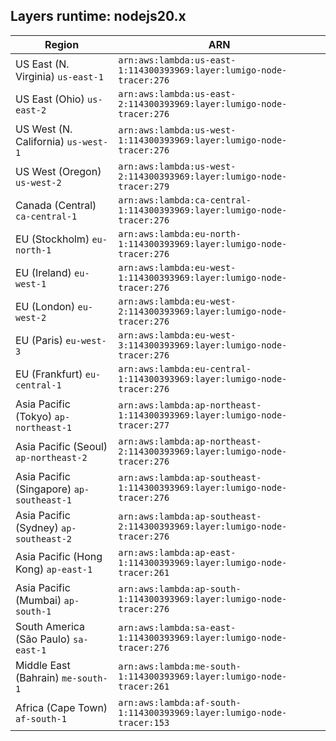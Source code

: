 Layers runtime: nodejs20.x
----
| Region | ARN |
| --- | --- |
|US East (N. Virginia)  `us-east-1`|`arn:aws:lambda:us-east-1:114300393969:layer:lumigo-node-tracer:276`|
|US East (Ohio)  `us-east-2`|`arn:aws:lambda:us-east-2:114300393969:layer:lumigo-node-tracer:276`|
|US West (N. California)  `us-west-1`|`arn:aws:lambda:us-west-1:114300393969:layer:lumigo-node-tracer:276`|
|US West (Oregon)  `us-west-2`|`arn:aws:lambda:us-west-2:114300393969:layer:lumigo-node-tracer:279`|
|Canada (Central)  `ca-central-1`|`arn:aws:lambda:ca-central-1:114300393969:layer:lumigo-node-tracer:276`|
|EU (Stockholm)  `eu-north-1`|`arn:aws:lambda:eu-north-1:114300393969:layer:lumigo-node-tracer:276`|
|EU (Ireland)  `eu-west-1`|`arn:aws:lambda:eu-west-1:114300393969:layer:lumigo-node-tracer:276`|
|EU (London)  `eu-west-2`|`arn:aws:lambda:eu-west-2:114300393969:layer:lumigo-node-tracer:276`|
|EU (Paris)  `eu-west-3`|`arn:aws:lambda:eu-west-3:114300393969:layer:lumigo-node-tracer:276`|
|EU (Frankfurt)  `eu-central-1`|`arn:aws:lambda:eu-central-1:114300393969:layer:lumigo-node-tracer:276`|
|Asia Pacific (Tokyo)  `ap-northeast-1`|`arn:aws:lambda:ap-northeast-1:114300393969:layer:lumigo-node-tracer:277`|
|Asia Pacific (Seoul)  `ap-northeast-2`|`arn:aws:lambda:ap-northeast-2:114300393969:layer:lumigo-node-tracer:276`|
|Asia Pacific (Singapore)  `ap-southeast-1`|`arn:aws:lambda:ap-southeast-1:114300393969:layer:lumigo-node-tracer:276`|
|Asia Pacific (Sydney)  `ap-southeast-2`|`arn:aws:lambda:ap-southeast-2:114300393969:layer:lumigo-node-tracer:276`|
|Asia Pacific (Hong Kong)  `ap-east-1`|`arn:aws:lambda:ap-east-1:114300393969:layer:lumigo-node-tracer:261`|
|Asia Pacific (Mumbai)  `ap-south-1`|`arn:aws:lambda:ap-south-1:114300393969:layer:lumigo-node-tracer:276`|
|South America (São Paulo)  `sa-east-1`|`arn:aws:lambda:sa-east-1:114300393969:layer:lumigo-node-tracer:276`|
|Middle East (Bahrain)  `me-south-1`|`arn:aws:lambda:me-south-1:114300393969:layer:lumigo-node-tracer:261`|
|Africa (Cape Town)  `af-south-1`|`arn:aws:lambda:af-south-1:114300393969:layer:lumigo-node-tracer:153`|

